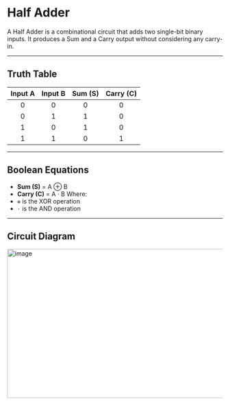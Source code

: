 #  Half Adder 
A Half Adder is a combinational circuit that adds two single-bit binary inputs. It produces a Sum and a Carry output without considering any carry-in.

---

##  Truth Table
| Input A | Input B | Sum (S) | Carry (C) |
|:-------:|:-------:|:--------:|:----------:|
|   0     |    0    |     0    |     0      |
|   0     |    1    |     1    |     0      |
|   1     |    0    |     1    |     0      |
|   1     |    1    |     0    |     1      |
---

##  Boolean Equations
- **Sum (S)** = A ⊕ B  
- **Carry (C)** = A ⋅ B
Where:  
- `⊕` is the XOR operation  
- `⋅` is the AND operation
---

##  Circuit Diagram
<img width="558" height="348" alt="image" src="https://github.com/user-attachments/assets/31b3deaa-cdc5-4b37-94ea-6852a7d0a748" />
